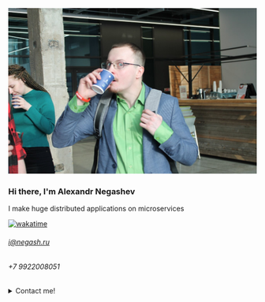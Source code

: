 <img src="https://raw.githubusercontent.com/Negashev/negashev/master/me.jpg"/>

### Hi there, I'm Alexandr Negashev

I make huge distributed applications on microservices

[![wakatime](https://wakatime.com/badge/user/0f2ac8b8-9347-4848-aaf2-7953f7bf83b7.svg)](https://wakatime.com/@0f2ac8b8-9347-4848-aaf2-7953f7bf83b7)

###### i@negash.ru
###### +7 9922008051
<details>
  <summary>Contact me!</summary>
  <br>

  - [vk](http://vk.com/negash)
  - [linkedin](https://www.linkedin.com/in/negashev/)
  - [stackoverflow](https://stackoverflow.com/users/2860751/negash)
  - [thingiverse](https://www.thingiverse.com/Negash)
  - [instructables](http://www.instructables.com/member/Negashev/)  
  - [bitbucket](http://bitbucket.org/Negash/)
  - [github](https://github.com/Negashev)
  - [gitlab](https://gitlab.com/negash)
  - [upwork](https://www.upwork.com/users/~01df2859ba41a7581a)
  - [odnoklassniki](http://www.odnoklassniki.ru/negash)
  - [facebook](https://www.facebook.com/Negashev.Alexandr)
  - [twitter](http://twitter.com/AleX_Spark_sbs)
  - [google+](https://plus.google.com/+АлександрНегашев/)
  - [my.mail](http://my.mail.ru/mail/alex-spark/)
  - skype: alex-spark-sbs

![Github](https://github-readme-stats.vercel.app/api?username=negashev&show_icons=true)

</details>
